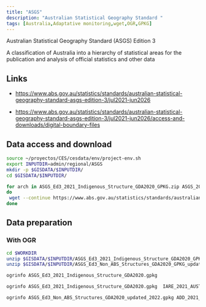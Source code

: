 ```yaml
---
title: "ASGS"
description: "Australian Statistical Geography Standard "
tags: [Australia,Adaptative monitoring,wget,OGR,GPKG]
---
```


Australian Statistical Geography Standard (ASGS) Edition 3

A classification of Australia into a hierarchy of statistical areas for the publication and analysis of official statistics and other data

## Links

- https://www.abs.gov.au/statistics/standards/australian-statistical-geography-standard-asgs-edition-3/jul2021-jun2026

- https://www.abs.gov.au/statistics/standards/australian-statistical-geography-standard-asgs-edition-3/jul2021-jun2026/access-and-downloads/digital-boundary-files

## Data access and download

```sh
source ~/proyectos/CES/cesdata/env/project-env.sh
export INPUTDIR=admin/regional/ASGS
mkdir -p $GISDATA/$INPUTDIR/
cd $GISDATA/$INPUTDIR/

for arch in ASGS_Ed3_2021_Indigenous_Structure_GDA2020_GPKG.zip ASGS_2021_MAIN_STRUCTURE_GPKG_GDA2020.zip ASGS_Ed3_Non_ABS_Structures_GDA2020_GPKG_updated_2022.zip ASGS_2021_SUA_UCL_SOS_SOSR_GPKG_GDA2020.zip ASGS_Ed3_2021_RA_GPKG_GDA2020.zip
do
 wget --continue https://www.abs.gov.au/statistics/standards/australian-statistical-geography-standard-asgs-edition-3/jul2021-jun2026/access-and-downloads/digital-boundary-files/${arch}
done
```


## Data preparation

### With OGR

```sh
cd $WORKDIR
unzip $GISDATA/$INPUTDIR/ASGS_Ed3_2021_Indigenous_Structure_GDA2020_GPKG.zip
unzip $GISDATA/$INPUTDIR/ASGS_Ed3_Non_ABS_Structures_GDA2020_GPKG_updated_2022.zip 

ogrinfo ASGS_Ed3_2021_Indigenous_Structure_GDA2020.gpkg 

ogrinfo ASGS_Ed3_2021_Indigenous_Structure_GDA2020.gpkg  IARE_2021_AUST_GDA2020 -geom=no -where "IREG_NAME_2021 = 'Riverina - Orange'"

ogrinfo ASGS_Ed3_Non_ABS_Structures_GDA2020_updated_2022.gpkg ADD_2021_AUST_GDA2020 -geom=no | less
```